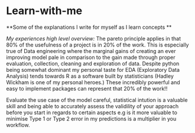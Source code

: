 # Learn-with-me

**Some of the explanations I write for myself as I learn concepts **

*My experiences high level overview:* 
The pareto principle applies in that 80% of the usefulness of a project is in 20% of the work. This is especially true of Data engineering where the marginal gains of creating an ever improving model pale in comparison to the gain made through proper evaluation, collection, cleaning and exploration of data. Despite python being somewhat dominant my personal taste for EDA (Exploratory Data Analysis) tends towards R as a software built by statisticians (Hadley Wickham is one of my personal heroes.) These incredibly powerful and easy to implement packages can represent that 20% of the work!!

Evaluate the use case of the model careful, statistical intution is a valuable skill and being able to accurately assess the validility of your approach before you start in regards to certain aspects e.g is it more valuable to minimise Type 1 or Type 2 error in my predictions is a multiplier in you workflow. 






